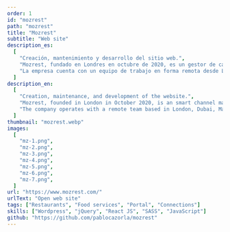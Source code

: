 ```yaml
---
order: 1
id: "mozrest"
path: "mozrest"
title: "Mozrest"
subtitle: "Web site"
description_es:
  [
    "Creación, mantenimiento y desarrollo del sitio web.",
    "Mozrest, fundado en Londres en octubre de 2020, es un gestor de canales inteligente diseñado para conectar a todos los restaurantes con todos los canales de reservas. Además, ofrece soluciones de marca blanca adaptadas para software de gestión de reservas.",
    "La empresa cuenta con un equipo de trabajo en forma remota desde Londres, Dubái, Madrid y Barcelona.",
  ]
description_en:
  [
    "Creation, maintenance, and development of the website.",
    "Mozrest, founded in London in October 2020, is an smart channel manager designed to connect all restaurants with all reservation platforms. It also offers white-label solutions tailored for reservation management software.",
    "The company operates with a remote team based in London, Dubai, Madrid, and Barcelona.",
  ]
thumbnail: "mozrest.webp"
images:
  [
    "mz-1.png",
    "mz-2.png",
    "mz-3.png",
    "mz-4.png",
    "mz-5.png",
    "mz-6.png",
    "mz-7.png",
  ]
url: "https://www.mozrest.com/"
urlText: "Open web site"
tags: ["Restaurants", "Food services", "Portal", "Connections"]
skills: ["Wordpress", "jQuery", "React JS", "SASS", "JavaScript"]
github: "https://github.com/pablocazorla/mozrest"
---
```

